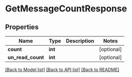 # GetMessageCountResponse

## Properties
Name | Type | Description | Notes
------------ | ------------- | ------------- | -------------
**count** | **int** |  | [optional] 
**un_read_count** | **int** |  | [optional] 

[[Back to Model list]](../README.md#documentation-for-models) [[Back to API list]](../README.md#documentation-for-api-endpoints) [[Back to README]](../README.md)


